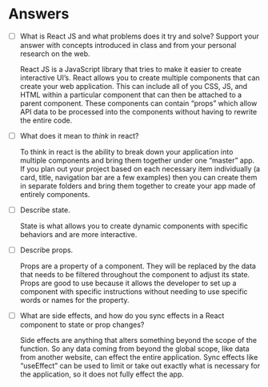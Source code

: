 # Answers

- [ ] What is React JS and what problems does it try and solve? Support your answer with concepts introduced in class and from your personal research on the web.

    React JS is a JavaScript library that tries to make it easier to create interactive UI’s. React allows you to create multiple components that can create your web application. This can include all of you CSS, JS, and HTML within a particular component that can then be attached to a parent component. These components can contain “props” which allow API data to be processed into the components without having to rewrite the entire code. 


- [ ] What does it mean to _think_ in react?
        
    To think in react is the ability to break down your application into multiple components and bring them together under one “master” app. If you plan out your project based on each necessary item individually (a card, title, navigation bar are a few examples) then you can create them in separate folders and bring them together to create your app made of entirely components. 


- [ ] Describe state.

    State is what allows you to create dynamic components with specific behaviors and are more interactive.  
    

- [ ] Describe props.

    Props are a property of a component. They will be replaced by the data that needs to be filtered throughout the component to adjust its state. Props are good to use because it allows the developer to set up a component with specific instructions without needing to use specific words or names for the property.  

- [ ] What are side effects, and how do you sync effects in a React component to state or prop changes?

    Side effects are anything that alters something beyond the scope of the function. So any data coming from beyond the global scope, like data from another website, can effect the entire application. Sync effects like “useEffect” can be used to limit or take out exactly what is necessary for the application, so it does not fully effect the app. 
